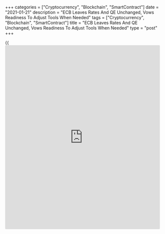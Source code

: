 +++
categories = ["Cryptocurrency", "Blockchain", "SmartContract"]
date = "2021-01-21"
description = "ECB Leaves Rates And QE Unchanged, Vows Readiness To Adjust Tools When Needed"
tags = ["Cryptocurrency", "Blockchain", "SmartContract"]
title = "ECB Leaves Rates And QE Unchanged, Vows Readiness To Adjust Tools When Needed"
type = "post"
+++

{{<iframe id="large-banner" src="https://www.bounty.group/#slide=3.0" width="100%" height="600" scrolling="no" style="border: 0px solid rgb(216, 221, 230); border-radius: 3px;">}}

The European Central Bank left its key interest rates and asset
purchases unchanged on Thursday, in line with expectations, and
reaffirmed its willingness to adjust the [policy](https://www.fintechee.com/policy/) tools when needed.  
  
The Governing Council left the main refi rate unchanged at a record low
zero percent and the deposit rate was kept at -0.50 percent. The lending
rate was held steady at 0.25 percent.  
  
The Governing Council retained its forward guidance on interest rates,
saying it expects the key ECB interest rates to remain at their present
or lower levels until it has seen the inflation outlook robustly
converge to a level sufficiently close to, but below, 2 percent.

The bank retained the size of the pandemic emergency purchase programme
(PEPP) at EUR 1,850 billion.  
  
In December, the PEPP envelope was boosted by EUR 500 billion and the
horizon for net purchases under the scheme was extended to at least the
end of March 2022.

The bank reiterated that the asset purchases would continue until at
[policy](https://www.fintechee.com/policy/)makers feel that the [coronavirus][1], or Covid-19, crisis phase
is over. The forward guidance on the PEPP asset purchases was left
intact.  
  
The size and the forward guidance on the asset purchase programme were
also maintained. The monthly EUR 20 billion worth of asset purchases
would continue.  
  
"The Governing Council continues to stand ready to adjust all of its
instruments, as appropriate, to ensure that inflation moves towards its
aim in a sustained manner, in line with its commitment to symmetry," the
bank said.

For comments and feedback [contact](https://www.playgroundfx.com/contact/): editorial@rtt[news](https://www.letsplayfx.com/blog/forex-news-website/).com

[Economic News][2]

 **What parts of the world are seeing the best (and worst) economic
performances lately? Click[here][3] to check out our [Econ Scorecard][3]
and find out! See up-to-the-moment [ranking](https://www.playgroundfx.com/blog/crypto-exchange-ranking/)s for the best and worst
performers in [GDP][4], [unemployment rate][5], [inflation][6] and much
more.**

   1. www.rtt[news](https://www.letsplayfx.com/blog/forex-news-website/).com/list/coronavirus.aspx
   2. www.rtt[news](https://www.letsplayfx.com/blog/forex-news-website/).com/Content/EconomicNews.aspx
   3. www.rtt[news](https://www.letsplayfx.com/blog/forex-news-website/).com/economic-scorecard/world-rank/PPI/highest-performance.aspx
   4. www.rtt[news](https://www.letsplayfx.com/blog/forex-news-website/).com/economic-scorecard/world-rank/GDP/highest-performance.aspx
   5. www.rtt[news](https://www.letsplayfx.com/blog/forex-news-website/).com/economic-scorecard/world-rank/unemployment-rate/lowest-performance.aspx
   6. www.rtt[news](https://www.letsplayfx.com/blog/forex-news-website/).com/economic-scorecard/world-rank/CPI/highest-performance.aspx